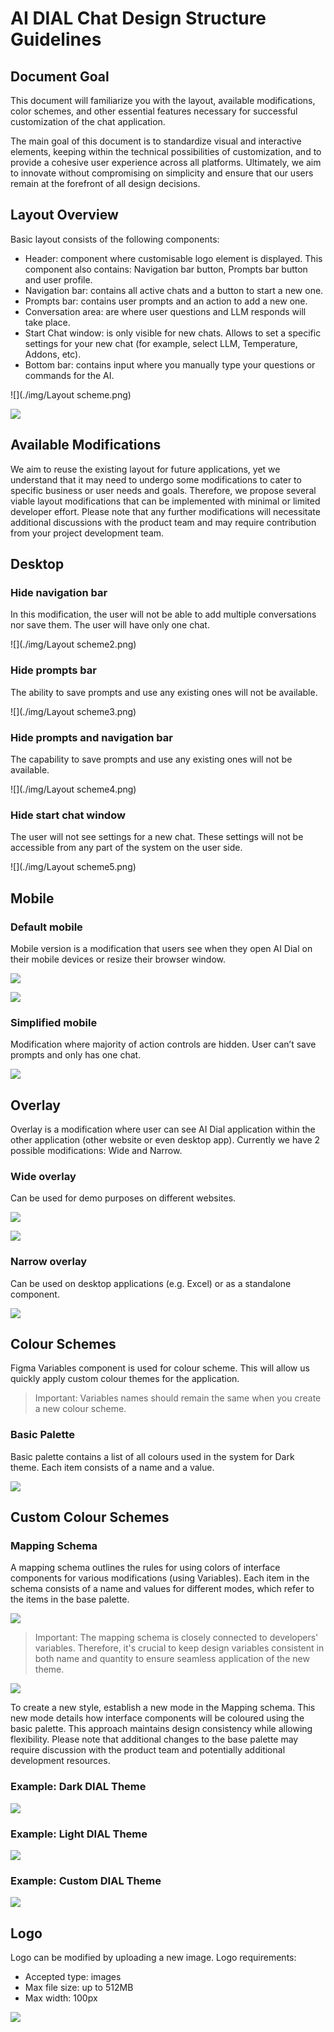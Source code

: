 # AI DIAL Chat Design Structure Guidelines

## Document Goal

This document will familiarize you with the layout, available modifications, color schemes, and other essential features necessary for successful customization of the chat application.

The main goal of this document is to standardize visual and interactive elements, keeping within the technical possibilities of customization, and to provide a cohesive user experience across all platforms. 
Ultimately, we aim to innovate without compromising on simplicity and ensure that our users remain at the forefront of all design decisions.

## Layout Overview

Basic layout consists of the following components:

* Header: component where customisable logo element is displayed. This component also contains: Navigation bar button, Prompts bar button and user profile.
* Navigation bar: contains all active chats and a button to start a new one.
* Prompts bar: contains user prompts and an action to add a new one.
* Conversation area: are where user questions and LLM responds will take place.
* Start Chat window: is only visible for new chats. Allows to set a specific settings for your new chat (for example, select LLM, Temperature, Addons, etc).
* Bottom bar: contains input where you manually type your questions or commands for the AI.

![](./img/Layout scheme.png)

![](./img/Layout-design.png)

## Available Modifications

We aim to reuse the existing layout for future applications, yet we understand that it may need to undergo some modifications to cater to specific business or user needs and goals. 
Therefore, we propose several viable layout modifications that can be implemented with minimal or limited developer effort. 
Please note that any further modifications will necessitate additional discussions with the product team and may require contribution from your project development team.

## Desktop

### Hide navigation bar

In this modification, the user will not be able to add multiple conversations nor save them. The user will have only one chat.

![](./img/Layout scheme2.png)

### Hide prompts bar

The ability to save prompts and use any existing ones will not be available.

![](./img/Layout scheme3.png)

### Hide prompts and navigation bar

The capability to save prompts and use any existing ones will not be available.

![](./img/Layout scheme4.png)

### Hide start chat window

The user will not see settings for a new chat. These settings will not be accessible from any part of the system on the user side.

![](./img/Layout scheme5.png)

## Mobile

### Default mobile

Mobile version is a modification that users see when they open AI Dial on their mobile devices or resize their browser window.

![](./img/legend.png)

![](./img/mobile.png)

### Simplified mobile

Modification where majority of action controls are hidden. User can’t save prompts and only has one chat. 

![](./img/simple-mobile.png)

## Overlay

Overlay is a modification where user can see AI Dial application within the other application (other website or even desktop app).
Currently we have 2 possible modifications: Wide and Narrow.

### Wide overlay

Can be used for demo purposes on different websites.

![](./img/wide-overlay.png)

![](./img/wide-overlay2.png)

### Narrow overlay

Can be used on desktop applications (e.g. Excel) or as a standalone component.

![](./img/narrow-overlay.png)

## Colour Schemes

Figma Variables component is used for colour scheme. This will allow us quickly apply custom colour themes for the application. 

> Important: Variables names should remain the same when you create a new colour scheme.

### Basic Palette

Basic palette contains a list of all colours used in the system for Dark theme. Each item consists of a name and a value.

![](./img/basic-palette.png)

## Custom Colour Schemes

### Mapping Schema

A mapping schema outlines the rules for using colors of interface components for various modifications (using Variables). 
Each item in the schema consists of a name and values for different modes, which refer to the items in the base palette.

![](./img/mapping-schema.png)

> Important: The mapping schema is closely connected to developers' variables. Therefore, it's crucial to keep design variables consistent in both name and quantity to ensure seamless application of the new theme.

![](./img/mapping-schema2.png)

To create a new style, establish a new mode in the Mapping schema. This new mode details how interface components will be coloured using the basic palette.
This approach maintains design consistency while allowing flexibility.
Please note that additional changes to the base palette may require discussion with the product team and potentially additional development resources.

### Example: Dark DIAL Theme

![](./img/example-dak.png)

### Example: Light DIAL Theme

![](./img/example-light.png)

### Example: Custom DIAL Theme

![](./img/example-custom.png)

## Logo

Logo can be modified by uploading a new image.
Logo requirements:
* Accepted type: images
* Max file size: up to 512MB
* Max width: 100px 

![](./img/example-logo.png)
